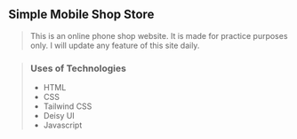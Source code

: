## Simple Mobile Shop Store   
> This is an online phone shop website. It is made for practice purposes only. I will update any feature of this site daily.

> ### Uses of Technologies
>
> - HTML
> - CSS
> - Tailwind CSS
> - Deisy UI
> - Javascript
